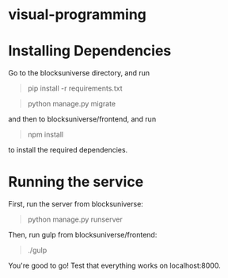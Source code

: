 # visual-programming

Installing Dependencies
=======================
Go to the blocksuniverse directory, and run
> pip install -r requirements.txt

> python manage.py migrate

and then to blocksuniverse/frontend, and run

> npm install

to install the required dependencies.

Running the service
===================
First, run the server from blocksuniverse:

> python manage.py runserver

Then, run gulp from blocksuniverse/frontend:

> ./gulp

You're good to go! Test that everything works on localhost:8000.
